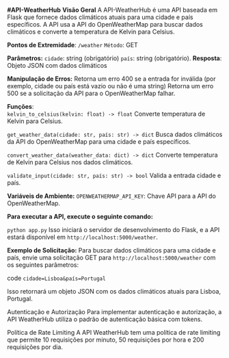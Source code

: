    **#API-WeatherHub**
      **Visão Geral**
  A API-WeatherHub é uma API baseada em Flask que fornece dados climáticos atuais para uma cidade e país específicos. A API usa a API do OpenWeatherMap para buscar 
  dados climáticos e converte a temperatura de Kelvin para Celsius.

**Pontos de Extremidade**:
 `/weather`
 `Método`: GET

**Parâmetros:**
 `cidade`: string (obrigatório)
 `país`: string (obrigatório).
  **Resposta**: Objeto JSON com dados climáticos

 **Manipulação de Erros:**
 Retorna um erro 400 se a entrada for inválida (por exemplo, cidade ou país está vazio ou não é uma string)
 Retorna um erro 500 se a solicitação da API para o OpenWeatherMap falhar.

**Funções**:  
 `kelvin_to_celsius(kelvin: float) -> float`
   Converte temperatura de Kelvin para Celsius.

`get_weather_data(cidade: str, país: str) -> dict`
 Busca dados climáticos da API do OpenWeatherMap para uma cidade e país específicos.

`convert_weather_data(weather_data: dict) -> dict`
 Converte temperatura de Kelvin para Celsius nos dados climáticos.

`validate_input(cidade: str, país: str) -> bool`
 Valida a entrada cidade e país.

**Variáveis de Ambiente:**
 `OPENWEATHERMAP_API_KEY`: Chave API para a API do OpenWeatherMap.
 

  **Para executar a API, execute o seguinte comando:**


 ``python app.py``
 Isso iniciará o servidor de desenvolvimento do Flask, e a API estará disponível em `http://localhost:5000/weather`.

**Exemplo de Solicitação:**
 Para buscar dados climáticos para uma cidade e país, envie uma solicitação GET para `http://localhost:5000/weather` com os seguintes parâmetros:

code
```cidade=Lisboa&país=Portugal```

Isso retornará um objeto JSON com os dados climáticos atuais para Lisboa, Portugal.

Autenticação e Autorização
 Para implementar autenticação e autorização, a API WeatherHub utiliza o padrão de autenticação básica com tokens.

Política de Rate Limiting
 A API WeatherHub tem uma política de rate limiting que permite 10 requisições por minuto, 50 requisições por hora e 200 requisições por dia.
